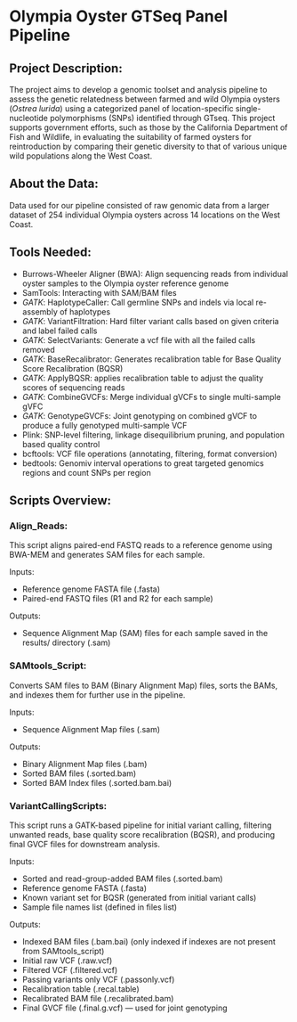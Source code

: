 # Olympia Oyster GTSeq Panel Pipeline

## Project Description:
The project aims to develop a genomic toolset and analysis pipeline to assess the genetic relatedness between farmed and wild Olympia oysters (*Ostrea lurida*) using a categorized panel of location-specific single-nucleotide polymorphisms (SNPs) identified through GTseq. This project supports government efforts, such as those by the California Department of Fish and Wildlife, in evaluating the suitability of farmed oysters for reintroduction by comparing their genetic diversity to that of various unique wild populations along the West Coast.

## About the Data:
Data used for our pipeline consisted of raw genomic data from a larger dataset of 254 individual Olympia oysters across 14 locations on the West Coast.

## Tools Needed:
- Burrows-Wheeler Aligner (BWA): Align sequencing reads from individual oyster samples to the Olympia oyster reference genome
- SamTools: Interacting with SAM/BAM files
- *GATK*: HaplotypeCaller: Call germline SNPs and indels via local re-assembly of haplotypes
- *GATK*: VariantFiltration: Hard filter variant calls based on given criteria and label failed calls
- *GATK*: SelectVariants: Generate a vcf file with all the failed calls removed
- *GATK*: BaseRecalibrator: Generates recalibration table for Base Quality Score Recalibration (BQSR)
- *GATK*: ApplyBQSR: applies recalibration table to adjust the quality scores of sequencing reads
- *GATK*: CombineGVCFs: Merge individual gVCFs to single multi-sample gVFC
- *GATK*: GenotypeGVCFs: Joint genotyping on combined gVCF to produce a fully genotyped multi-sample VCF
- Plink: SNP-level filtering, linkage disequilibrium pruning, and population based quality control
- bcftools: VCF file operations (annotating, filtering, format conversion)
- bedtools: Genomiv interval operations to great targeted genomics regions and count SNPs per region

## Scripts Overview:

### Align_Reads: 
  This script aligns paired-end FASTQ reads to a reference genome using BWA-MEM and generates SAM files for each sample.

Inputs: 
- Reference genome FASTA file (.fasta)
- Paired-end FASTQ files (R1 and R2 for each sample)

Outputs:
- Sequence Alignment Map (SAM) files for each sample saved in the results/ directory (<sample>.sam)


### SAMtools_Script: 
  Converts SAM files to BAM (Binary Alignment Map) files, sorts the BAMs, and indexes them for further use in the pipeline.

Inputs:
- Sequence Alignment Map files (.sam)

Outputs:
- Binary Alignment Map files (.bam)
- Sorted BAM files (.sorted.bam)
- Sorted BAM Index files (.sorted.bam.bai)


### VariantCallingScripts: 
  This script runs a GATK-based pipeline for initial variant calling, filtering unwanted reads, base quality score recalibration (BQSR), and producing final GVCF files for downstream analysis.

Inputs: 
- Sorted and read-group-added BAM files (.sorted.bam)
- Reference genome FASTA (.fasta)
- Known variant set for BQSR (generated from initial variant calls)
- Sample file names list (defined in files list)

Outputs: 
- Indexed BAM files (.bam.bai) (only indexed if indexes are not present from SAMtools_script)
- Initial raw VCF (.raw.vcf)
- Filtered VCF (.filtered.vcf)
- Passing variants only VCF (.passonly.vcf)
- Recalibration table (.recal.table)
- Recalibrated BAM file (.recalibrated.bam)
- Final GVCF file (.final.g.vcf) — used for joint genotyping

